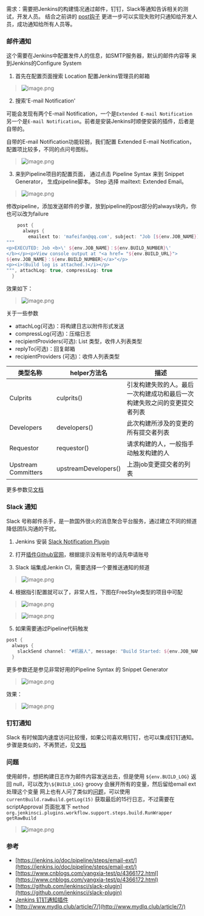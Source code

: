 需求：需要把Jenkins的构建情况通过邮件，钉钉，Slack等通知告诉相关的测试，开发人员。
结合之前讲的 [post钩子]([https://www.jianshu.com/p/909cd0ce98d8](https://www.jianshu.com/p/909cd0ce98d8)
) 更进一步可以实现失败时只通知给开发人员，成功通知给所有人员等。

### 邮件通知
这个需要在Jenkins中配置发件人的信息，如SMTP服务器，默认的邮件内容等
来到Jenkins的Configure System

1. 首先在配置页面搜索 Location 配置Jenkins管理员的邮箱
> ![image.png](https://hexo-blog.pek3b.qingstor.com/upload_images/71414-3f2e6a645cc2a99c.png?imageMogr2/auto-orient/strip%7CimageView2/2/w/1240)

2. 搜索'E-mail Notification'

可能会发现有两个E-mail Notification，一个是`Extended E-mail Notification`另一个是`E-mail Notification`。前者是安装Jenkins时顺便安装的插件，后者是自带的。

自带的E-mail Notification功能较弱，我们配置 Extended E-mail Notification，配置项比较多，不同的点问号图标。

> ![image.png](https://hexo-blog.pek3b.qingstor.com/upload_images/71414-15374369d68c3237.png?imageMogr2/auto-orient/strip%7CimageView2/2/w/1240)

3. 来到Pipeline项目的配置页面，
通过点击 Pipeline Syntax 来到 Snippet Generator， 生成pipeline脚本。
Step 选择 mailtext: Extended Email。
> ![image.png](https://hexo-blog.pek3b.qingstor.com/upload_images/71414-cd2e596c076a09a7.png?imageMogr2/auto-orient/strip%7CimageView2/2/w/1240)

修改pipeline，添加发送邮件的步骤，放到pipeline的post部分的always块内，你也可以改为failure
```groovy
    post {
      always {
        emailext to: 'mafeifan@qq.com', subject: "Job [${env.JOB_NAME}] - Status: ${currentBuild.result?: 'success'}", body: 
"""
<p>EXECUTED: Job <b>\' ${env.JOB_NAME}：${env.BUILD_NUMBER}\'
</b></p><p>View console output at "<a href= "${env.BUILD_URL}">
${env.JOB_NAME}：${env.BUILD_NUMBER}</a>"</p>
<p><i>(Build log is attached.)</i></p>
""", attachLog: true, compressLog: true
  }
```

效果如下：
> ![image.png](https://hexo-blog.pek3b.qingstor.com/upload_images/71414-bc6e26e081f58b82.png?imageMogr2/auto-orient/strip%7CimageView2/2/w/1240)

关于一些参数
* attachLog(可选)：将构建日志以附件形式发送
* compressLog(可选)：压缩日志
* recipientProviders(可选): List 类型，收件人列表类型
* replyTo(可选)：回复邮箱
* recipientProviders (可选)：收件人列表类型

类型名称 | helper方法名 | 描述
---- | ---  | ---
Culprits | culprits()  | 引发构建失败的人。最后一次构建成功和最后一次构建失败之间的变更提交者列表
Developers | developers()  | 此次构建所涉及的变更的所有提交者列表
Requestor | requestor() | 请求构建的人，一般指手动触发构建的人
Upstream Committers | upstreamDevelopers() | 上游job变更提交者的列表

更多参数见[文档](https://jenkins.io/doc/pipeline/steps/email-ext/)

### Slack 通知
Slack 号称邮件杀手，是一款国外很火的消息聚合平台服务，通过建立不同的频道降低团队沟通的干扰。

1. Jenkins 安装 [Slack Notification Plugin]([https://plugins.jenkins.io/slack](https://plugins.jenkins.io/slack)
)

2. 打开[插件Github官网]([https://github.com/jenkinsci/slack-plugin](https://github.com/jenkinsci/slack-plugin)
)，根据提示没有账号的话先申请账号

3. Slack 端集成Jenkin CI，需要选择一个要推送通知的频道
> ![image.png](https://hexo-blog.pek3b.qingstor.com/upload_images/71414-a5ee5d7ea2cb6a3f.png?imageMogr2/auto-orient/strip%7CimageView2/2/w/1240)

4.  根据指引配置就可以了，非常人性，下图在FreeStyle类型的项目中可配
> ![image.png](https://hexo-blog.pek3b.qingstor.com/upload_images/71414-b7f463bfb9da4cb9.png?imageMogr2/auto-orient/strip%7CimageView2/2/w/1240)

> ![image.png](https://hexo-blog.pek3b.qingstor.com/upload_images/71414-88657094ea253303.png?imageMogr2/auto-orient/strip%7CimageView2/2/w/1240)

5. 如果需要通过Pipeline代码触发
```groovy
post {
  always {
    slackSend channel: "#机器人", message: "Build Started: ${env.JOB_NAME} ${env.BUILD_NUMBER}"
  }
```
更多参数还是参见非常好用的Pipeline Syntax 的 Snippet Generator
> ![image.png](https://hexo-blog.pek3b.qingstor.com/upload_images/71414-8c634186b527adc4.png?imageMogr2/auto-orient/strip%7CimageView2/2/w/1240)

效果：
> ![image.png](https://hexo-blog.pek3b.qingstor.com/upload_images/71414-2a055f985f9cf673.png?imageMogr2/auto-orient/strip%7CimageView2/2/w/1240)


### 钉钉通知
Slack 有时候国内速度访问比较慢，如果公司喜欢用钉钉，也可以集成钉钉通知。
步骤是类似的，不再赘述，见[文档]([https://github.com/jenkinsci/dingding-notifications-plugin/blob/master/readme-cn.md](https://github.com/jenkinsci/dingding-notifications-plugin/blob/master/readme-cn.md)
)


### 问题
使用邮件，想把构建日志作为邮件内容发送出去，但是使用 `${env.BUILD_LOG}` 返回 null，可以改为`\${BUILD_LOG}` groovy 会展开所有的变量，然后留给email ext 处理这个变量
网上也有人问了类似的[问题](https://stackoverflow.com/questions/48081510/cant-access-build-log-in-jenkins-pipeline)，可以使用 `currentBuild.rawBuild.getLog(15)` 获取最后的15行日志，不过需要在 scriptApproval 页面批准下 `method org.jenkinsci.plugins.workflow.support.steps.build.RunWrapper getRawBuild`
> ![image.png](https://hexo-blog.pek3b.qingstor.com/upload_images/71414-e3d683b62140b2fc.png?imageMogr2/auto-orient/strip%7CimageView2/2/w/1240)


### 参考
* [https://jenkins.io/doc/pipeline/steps/email-ext/](https://jenkins.io/doc/pipeline/steps/email-ext/)
* [https://www.cnblogs.com/yangxia-test/p/4366172.html](https://www.cnblogs.com/yangxia-test/p/4366172.html)
* [https://github.com/jenkinsci/slack-plugin](https://github.com/jenkinsci/slack-plugin)
* [Jenkins 钉钉通知插件](https://github.com/jenkinsci/dingding-notifications-plugin/blob/master/readme-cn.md)
* [http://www.mydlq.club/article/7/](http://www.mydlq.club/article/7/)

